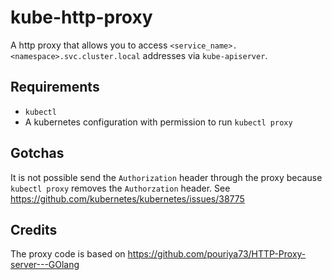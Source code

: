 # kube-http-proxy

A http proxy that allows you to access `<service_name>.<namespace>.svc.cluster.local` addresses via `kube-apiserver`.

## Requirements

 * `kubectl`
 * A kubernetes configuration with permission to run `kubectl proxy`

## Gotchas

It is not possible send the `Authorization` header through the proxy because `kubectl proxy` removes the `Authorzation` header. See https://github.com/kubernetes/kubernetes/issues/38775

## Credits

The proxy code is based on https://github.com/pouriya73/HTTP-Proxy-server---GOlang